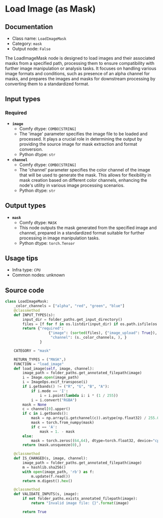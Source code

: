 # Load Image (as Mask)
## Documentation
- Class name: `LoadImageMask`
- Category: `mask`
- Output node: `False`

The LoadImageMask node is designed to load images and their associated masks from a specified path, processing them to ensure compatibility with further image manipulation or analysis tasks. It focuses on handling various image formats and conditions, such as presence of an alpha channel for masks, and prepares the images and masks for downstream processing by converting them to a standardized format.
## Input types
### Required
- **`image`**
    - Comfy dtype: `COMBO[STRING]`
    - The 'image' parameter specifies the image file to be loaded and processed. It plays a crucial role in determining the output by providing the source image for mask extraction and format conversion.
    - Python dtype: `str`
- **`channel`**
    - Comfy dtype: `COMBO[STRING]`
    - The 'channel' parameter specifies the color channel of the image that will be used to generate the mask. This allows for flexibility in mask creation based on different color channels, enhancing the node's utility in various image processing scenarios.
    - Python dtype: `str`
## Output types
- **`mask`**
    - Comfy dtype: `MASK`
    - This node outputs the mask generated from the specified image and channel, prepared in a standardized format suitable for further processing in image manipulation tasks.
    - Python dtype: `torch.Tensor`
## Usage tips
- Infra type: `CPU`
- Common nodes: unknown


## Source code
```python
class LoadImageMask:
    _color_channels = ["alpha", "red", "green", "blue"]
    @classmethod
    def INPUT_TYPES(s):
        input_dir = folder_paths.get_input_directory()
        files = [f for f in os.listdir(input_dir) if os.path.isfile(os.path.join(input_dir, f))]
        return {"required":
                    {"image": (sorted(files), {"image_upload": True}),
                     "channel": (s._color_channels, ), }
                }

    CATEGORY = "mask"

    RETURN_TYPES = ("MASK",)
    FUNCTION = "load_image"
    def load_image(self, image, channel):
        image_path = folder_paths.get_annotated_filepath(image)
        i = Image.open(image_path)
        i = ImageOps.exif_transpose(i)
        if i.getbands() != ("R", "G", "B", "A"):
            if i.mode == 'I':
                i = i.point(lambda i: i * (1 / 255))
            i = i.convert("RGBA")
        mask = None
        c = channel[0].upper()
        if c in i.getbands():
            mask = np.array(i.getchannel(c)).astype(np.float32) / 255.0
            mask = torch.from_numpy(mask)
            if c == 'A':
                mask = 1. - mask
        else:
            mask = torch.zeros((64,64), dtype=torch.float32, device="cpu")
        return (mask.unsqueeze(0),)

    @classmethod
    def IS_CHANGED(s, image, channel):
        image_path = folder_paths.get_annotated_filepath(image)
        m = hashlib.sha256()
        with open(image_path, 'rb') as f:
            m.update(f.read())
        return m.digest().hex()

    @classmethod
    def VALIDATE_INPUTS(s, image):
        if not folder_paths.exists_annotated_filepath(image):
            return "Invalid image file: {}".format(image)

        return True

```

